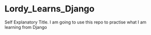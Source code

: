 # Lordy_Learns_Django
Self Explanatory Title. I am going to use this repo to practise what I am learning from Django
